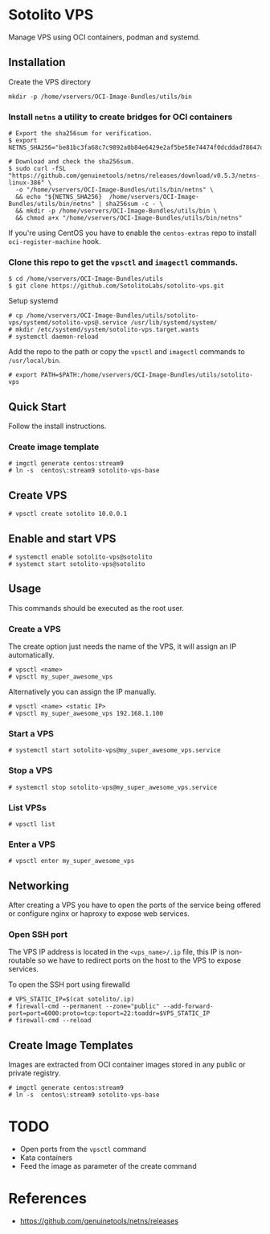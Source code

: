 # Sotolito VPS
Manage VPS using OCI containers, podman and systemd.

## Installation

Create the VPS directory

```console
mkdir -p /home/vservers/OCI-Image-Bundles/utils/bin
```

### Install `netns` a utility to create bridges for OCI containers

```console
# Export the sha256sum for verification.
$ export NETNS_SHA256="be81bc3fa68c7c9892a0b84e6429e2af5be58e74474f0dcddad78647dd741ce7"

# Download and check the sha256sum.
$ sudo curl -fSL "https://github.com/genuinetools/netns/releases/download/v0.5.3/netns-linux-386" \
  -o "/home/vservers/OCI-Image-Bundles/utils/bin/netns" \
  && echo "${NETNS_SHA256}  /home/vservers/OCI-Image-Bundles/utils/bin/netns" | sha256sum -c - \
  && mkdir -p /home/vservers/OCI-Image-Bundles/utils/bin \
  && chmod a+x "/home/vservers/OCI-Image-Bundles/utils/bin/netns"
```

If you're using CentOS you have to enable the `centos-extras` repo to install `oci-register-machine` hook.

### Clone this repo to get the `vpsctl` and `imagectl` commands.

```console
$ cd /home/vservers/OCI-Image-Bundles/utils
$ git clone https://github.com/SotolitoLabs/sotolito-vps.git
```
Setup systemd
```
# cp /home/vservers/OCI-Image-Bundles/utils/sotolito-vps/systemd/sotolito-vps@.service /usr/lib/systemd/system/
# mkdir /etc/systemd/system/sotolito-vps.target.wants
# systemctl daemon-reload
```

Add the repo to the path or copy the `vpsctl` and `imagectl` commands to `/usr/local/bin`.

```console
# export PATH=$PATH:/home/vservers/OCI-Image-Bundles/utils/sotolito-vps
```

## Quick Start

Follow the install instructions.

### Create image template

```console
# imgctl generate centos:stream9
# ln -s  centos\:stream9 sotolito-vps-base
```

## Create VPS
```console
# vpsctl create sotolito 10.0.0.1
```

## Enable and start VPS

```console
# systemctl enable sotolito-vps@sotolito
# systemct start sotolito-vps@sotolito
```

## Usage

This commands should be executed as the root user.

### Create a VPS

The create option just needs the name of the VPS, it will assign an IP automatically.

```console
# vpsctl <name>
# vpsctl my_super_awesome_vps
```

Alternatively you can assign the IP manually.

```console
# vpsctl <name> <static IP>
# vpsctl my_super_awesome_vps 192.168.1.100
```

### Start a VPS

```console
# systemctl start sotolito-vps@my_super_awesome_vps.service
```

### Stop a VPS

```console
# systemctl stop sotolito-vps@my_super_awesome_vps.service
```

### List VPSs

```console
# vpsctl list
```

### Enter a VPS

```console
# vpsctl enter my_super_awesome_vps
```

## Networking

After creating a VPS you have to open the ports of the service being offered or configure
nginx or haproxy to expose web services.

### Open SSH port
The VPS IP address is located in the `<vps_name>/.ip` file, this IP is non-routable so we have to redirect
ports on the host to the VPS to expose services.

To open the SSH port using firewalld

```console
# VPS_STATIC_IP=$(cat sotolito/.ip)
# firewall-cmd --permanent --zone="public" --add-forward-port=port=6000:proto=tcp:toport=22:toaddr=$VPS_STATIC_IP
# firewall-cmd --reload
```


## Create Image Templates

Images are extracted from OCI container images stored in any public or private registry.

```console
# imgctl generate centos:stream9
# ln -s  centos\:stream9 sotolito-vps-base
```


# TODO

* Open ports from the `vpsctl` command
* Kata containers
* Feed the image as parameter of the create command

# References

* https://github.com/genuinetools/netns/releases
